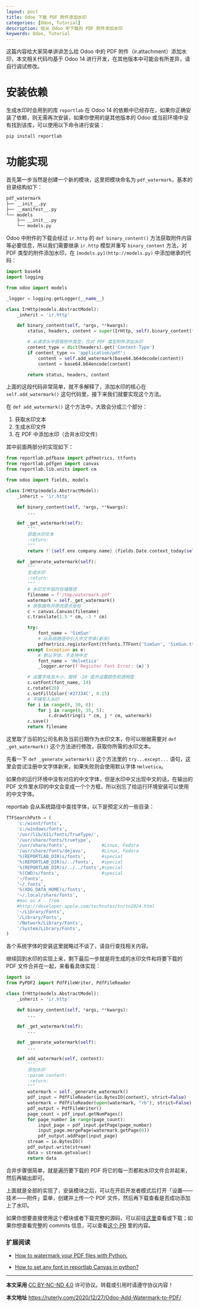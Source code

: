 ```yaml
---
layout: post
title: Odoo 下载 PDF 附件添加水印
categories: [Odoo, Tutorial]
description: 给从 Odoo 中下载的 PDF 附件添加水印
keywords: Odoo, Tutorial
---
```


这篇内容给大家简单讲讲怎么给 Odoo 中的 PDF 附件（ir.attachment）添加水印，本文相关代码均基于 Odoo 14 进行开发，在其他版本中可能会有所差异，请自行调试修改。

# 安装依赖

生成水印时会用到的库 `reportlab` 在 Odoo 14 的依赖中已经存在，如果你正确安装了依赖，则无需再次安装，如果你使用的是其他版本的 Odoo 或当前环境中没有找到该库，可以使用以下命令进行安装：

```bash
pip install reportlab
```

# 功能实现

首先第一步当然是创建一个新的模块，这里把模块命名为 `pdf_watermark`，基本的目录结构如下：

```bash
pdf_watermark
├── __init__.py
├── __manifest__.py
└── models
    ├── __init__.py
    └── models.py
```

Odoo 中附件的下载会经过 `ir.http` 的 `def binary_content()` 方法获取附件内容等必要信息，所以我们需要继承 `ir.http` 模型并重写 `binary_content` 方法，对 PDF 类型的附件添加水印，在 `[models.py](http://models.py)` 中添加继承的代码：

```python
import base64
import logging

from odoo import models

_logger = logging.getLogger(__name__)

class IrHttp(models.AbstractModel):
    _inherit = 'ir.http'

    def binary_content(self, *args, **kwargs):
        status, headers, content = super(IrHttp, self).binary_content(*args, **kwargs)

        # 从请求头中获取附件类型，仅对 PDF 类型附件添加水印
        content_type = dict(headers).get('Content-Type')
        if content_type == 'application/pdf':
            content = self.add_watermark(base64.b64decode(content))
            content = base64.b64encode(content)

        return status, headers, content
```

上面的这段代码非常简单，就不多解释了，添加水印的核心在 `self.add_watermark()` 这句代码里，接下来我们就要实现这个方法。

在 `def add_watermark()` 这个方法中，大致会分成三个部分：

1. 获取水印文本
2. 生成水印文件
3. 在 PDF 中添加水印（合并水印文件）

其中前面两部分的实现如下：

```python
from reportlab.pdfbase import pdfmetrics, ttfonts
from reportlab.pdfgen import canvas
from reportlab.lib.units import cm

from odoo import fields, models

class IrHttp(models.AbstractModel):
    _inherit = 'ir.http'

    def binary_content(self, *args, **kwargs):
        ...

    def _get_watermark(self):
        """
        获取水印文本
        :return:
        """
        return f'{self.env.company.name} {fields.Date.context_today(self)}'

    def _generate_watermark(self):
        """
        生成水印
        :return:
        """
        # 水印文件临时存储路径
        filename = f'/tmp/watermark.pdf'
        watermark = self._get_watermark()
        # 获取画布并修改原点坐标
        c = canvas.Canvas(filename)
        c.translate(1.5 * cm, -3 * cm)

        try:
            font_name = 'SimSun'
            # 从系统路径中引入中文字体(新宋)
            pdfmetrics.registerFont(ttfonts.TTFont('SimSun', 'SimSun.ttf'))
        except Exception as e:
            # 默认字体，不支持中文
            font_name = 'Helvetica'
            _logger.error(f'Register Font Error: {e}')

        # 设置字体及大小，旋转 -20 度并设置颜色和透明度
        c.setFont(font_name, 14)
        c.rotate(20)
        c.setFillColor('#27334C', 0.15)
        # 平铺写入水印
        for i in range(0, 30, 6):
            for j in range(0, 35, 5):
                c.drawString(i * cm, j * cm, watermark)
        c.save()
        return filename
```

这里取了当前的公司名称及当前日期作为水印文本，你可以根据需要对 `def _get_watermark()` 这个方法进行修改，获取你所需的水印文本。

先看一下 `def _generate_watermark()` 这个方法里的 `try...except...` 语句，这里会尝试注册中文字体新宋，如果失败则会使用默认字体 `Helvetica`。

如果你的运行环境中没有对应的中文字体，但是水印中又出现中文的话，在输出的 PDF 文件里水印的中文会变成一个个方框，所以别忘了给运行环境安装可以使用的中文字体。

reportlab 会从系统路径中查找字体，以下是预定义的一些目录：

```python
TTFSearchPath = (
	'c:/winnt/fonts',
	'c:/windows/fonts',
	'/usr/lib/X11/fonts/TrueType/',
	'/usr/share/fonts/truetype',
	'/usr/share/fonts',             #Linux, Fedora
	'/usr/share/fonts/dejavu',      #Linux, Fedora
	'%(REPORTLAB_DIR)s/fonts',      #special
	'%(REPORTLAB_DIR)s/../fonts',   #special
	'%(REPORTLAB_DIR)s/../../fonts',#special
	'%(CWD)s/fonts',                #special
	'~/fonts',
	'~/.fonts',
	'%(XDG_DATA_HOME)s/fonts',
	'~/.local/share/fonts',
	#mac os X - from
	#http://developer.apple.com/technotes/tn/tn2024.html
	'~/Library/Fonts',
	'/Library/Fonts',
	'/Network/Library/Fonts',
	'/System/Library/Fonts',
)
```

各个系统字体的安装这里就略过不谈了，请自行查找相关内容。

继续回到水印的实现上来，剩下最后一步就是将生成的水印文件和将要下载的 PDF 文件合并在一起，来看看具体实现：

```python
import io
from PyPDF2 import PdfFileWriter, PdfFileReader

class IrHttp(models.AbstractModel):
    _inherit = 'ir.http'

    def binary_content(self, *args, **kwargs):
        ...

    def _get_watermark(self):
        ...

    def _generate_watermark(self):
        ...

    def add_watermark(self, content):
        """
        添加水印
        :param content:
        :return:
        """
        watermark = self._generate_watermark()
        pdf_input = PdfFileReader(io.BytesIO(content), strict=False)
        watermark = PdfFileReader(open(watermark, "rb"), strict=False)
        pdf_output = PdfFileWriter()
        page_count = pdf_input.getNumPages()
        for page_number in range(page_count):
            input_page = pdf_input.getPage(page_number)
            input_page.mergePage(watermark.getPage(0))
            pdf_output.addPage(input_page)
        stream = io.BytesIO()
        pdf_output.write(stream)
        data = stream.getvalue()
        return data
```

合并步骤很简单，就是遍历要下载的 PDF 将它的每一页都和水印文件合并起来，然后再输出即可。

上面就是全部的实现了，安装模块之后，可以在开启开发者模式后打开「设置——技术——附件」菜单，创建并上传一个 PDF 文件，然后再下载查看是否成功添加上了水印。

如果你想要直接使用这个模块或者下载完整的源码，可以前往[这里](https://github.com/ruter/Odoo-Tutorial-Demo/tree/14.0/pdf_watermark)查看或下载；如果你想查看完整的 commits 信息，可以查看[这个 PR](https://github.com/ruter/Odoo-Tutorial-Demo/pull/6) 里的内容。

### 扩展阅读

- [How to watermark your PDF files with Python.](https://medium.com/@schedulepython/how-to-watermark-your-pdf-files-with-python-f193fb26656e)

- [How to set any font in reportlab Canvas in python?](https://stackoverflow.com/questions/4899885/how-to-set-any-font-in-reportlab-canvas-in-python)

---

**本文采用** [CC BY-NC-ND 4.0](https://creativecommons.org/licenses/by-nc-nd/4.0/deed.zh) 许可协议。转载或引用时请遵守协议内容！

**本文地址** https://ruterly.com/2020/12/27/Odoo-Add-Watermark-to-PDF/
